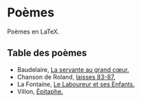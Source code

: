 # Poèmes

Poèmes en LaTeX.

## Table des poèmes

- Baudelaire, [La servante au grand cœur.](servante.pdf)
- Chanson de Roland, [laisses 83-87.](roland.pdf)
- La Fontaine, [Le Laboureur et ses Enfants.](laboureur.pdf)
- Villon, [Épitaphe.](epitaphe.pdf)
